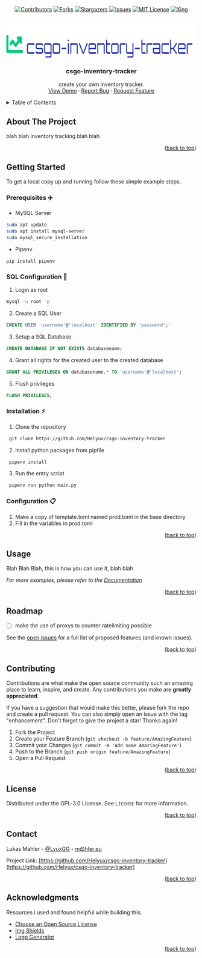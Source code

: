 <div id="top">
<!-- src: https://github.com/othneildrew/Best-README-Template -->
<!-- see: https://www.markdownguide.org/basic-syntax/#reference-style-links -->
</div>

<div id="shields" align="center">

<!-- PROJECT SHIELDS -->
[![Contributors][contributors-shield]][contributors-url]
[![Forks][forks-shield]][forks-url]
[![Stargazers][stars-shield]][stars-url]
[![Issues][issues-shield]][issues-url]
[![MIT License][license-shield]][license-url]
[![Xing][xing-shield]][xing-url]
</div>

<!-- PROJECT LOGO -->
<br />
<div align="center">
  <a href="https://github.com/Helyux/csgo-inventory-tracker">
    <img src="images/logo.png" alt="Logo" width="725" height="88">
  </a>

  <h3 align="center">csgo-inventory-tracker</h3>

  <p align="center">
    create your own inventory tracker.
    <br />
    <a href="https://github.com/Helyux/csgo-inventory-tracker">View Demo</a>
    ·
    <a href="https://github.com/Helyux/csgo-inventory-tracker/issues">Report Bug</a>
    ·
    <a href="https://github.com/Helyux/csgo-inventory-tracker/issues">Request Feature</a>
  </p>
</div>


<!-- TABLE OF CONTENTS -->
<details>
  <summary>Table of Contents</summary>
  <ol>
    <li>
      <a href="#about-the-project">About The Project</a>
    </li>
    <li>
      <a href="#getting-started">Getting Started</a>
      <ul>
        <li><a href="#prerequisites-airplane">Prerequisites :airplane:</a></li>
        <li><a href="#sql-configuration-wrench">SQL Configuration :wrench:</a></li>
        <li><a href="#installation-zap">Installation :zap:</a></li>
        <li><a href="#configuration--clipboard">Configuration :clipboard:</a></li>
      </ul>
    </li>
    <li><a href="#usage">Usage</a></li>
    <li><a href="#roadmap">Roadmap</a></li>
    <li><a href="#contributing">Contributing</a></li>
    <li><a href="#license">License</a></li>
    <li><a href="#contact">Contact</a></li>
    <li><a href="#acknowledgments">Acknowledgments</a></li>
  </ol>
</details>


<!-- ABOUT THE PROJECT -->
## About The Project

<!-- [![Product Name Screen Shot][product-screenshot]](https://example.com) -->

blah blah inventory tracking blah blah

<p align="right">(<a href="#top">back to top</a>)</p>


<!-- GETTING STARTED -->
## Getting Started

To get a local copy up and running follow these simple example steps.

### Prerequisites :airplane:

* MySQL Server
```sh
sudo apt update
sudo apt install mysql-server
sudo mysql_secure_installation
```
  
* Pipenv
```sh
pip install pipenv
```

### SQL Configuration :wrench:

1. Login as root
  ```sh
  mysql -u root -p
  ```

2. Create a SQL User
  ```SQL
  CREATE USER 'username'@'localhost' IDENTIFIED BY 'password';`
  ```

3. Setup a SQL Database
  ```SQL
  CREATE DATABASE IF NOT EXISTS databasename;
  ```

4. Grant all rights for the created user to the created database
  ```SQL
  GRANT ALL PRIVILEGES ON databasename.* TO 'username'@'localhost';
  ```

5. Flush privileges
  ```SQL
  FLUSH PRIVILEGES;
  ```

### Installation :zap:

1. Clone the repository
  ```sh
   git clone https://github.com/Helyux/csgo-inventory-tracker
  ```
2. Install python packages from pipfile
  ```sh
   pipenv install
  ```
3. Run the entry script
  ```sh
   pipenv run python main.py
  ```

### Configuration  :clipboard:
1. Make a copy of template.toml named prod.toml in the base directory
2. Fill in the variables in prod.toml

<p align="right">(<a href="#top">back to top</a>)</p>


<!-- USAGE EXAMPLES -->
## Usage

Blah Blah Blah, this is how you can use it, blah blah

_For more examples, please refer to the [Documentation](https://example.com)_

<p align="right">(<a href="#top">back to top</a>)</p>


<!-- ROADMAP -->
## Roadmap

- [ ] make the use of proxys to counter ratelimiting possible

See the [open issues](https://github.com/Helyux/csgo-inventory-tracker/issues) for a full list of proposed features (and known issues).

<p align="right">(<a href="#top">back to top</a>)</p>


<!-- CONTRIBUTING -->
## Contributing

Contributions are what make the open source community such an amazing place to learn, inspire, and create. Any contributions you make are **greatly appreciated**.

If you have a suggestion that would make this better, please fork the repo and create a pull request. You can also simply open an issue with the tag "enhancement".
Don't forget to give the project a star! Thanks again!

1. Fork the Project
2. Create your Feature Branch (`git checkout -b feature/AmazingFeature`)
3. Commit your Changes (`git commit -m 'Add some AmazingFeature'`)
4. Push to the Branch (`git push origin feature/AmazingFeature`)
5. Open a Pull Request

<p align="right">(<a href="#top">back to top</a>)</p>


<!-- LICENSE -->
## License

Distributed under the GPL-3.0 License. See `LICENSE` for more information.

<p align="right">(<a href="#top">back to top</a>)</p>


<!-- CONTACT -->
## Contact

Lukas Mahler - [@LyuxGG](https://twitter.com/LyuxGG) - [m@hler.eu](mailto:m@hler.eu)

Project Link: [https://github.com/Helyux/csgo-inventory-tracker](https://github.com/Helyux/csgo-inventory-tracker)

<p align="right">(<a href="#top">back to top</a>)</p>


<!-- ACKNOWLEDGMENTS -->
## Acknowledgments

Resources i used and found helpful while building this.

* [Choose an Open Source License](https://choosealicense.com)
* [Img Shields](https://shields.io)
* [Logo Generator](https://creecros.github.io/simple_logo_gen)

<p align="right">(<a href="#top">back to top</a>)</p>


<!-- MARKDOWN LINKS & IMAGES -->
<!-- https://www.markdownguide.org/basic-syntax/#reference-style-links -->
[contributors-shield]: https://img.shields.io/github/contributors/Helyux/csgo-inventory-tracker.svg?style=for-the-badge
[contributors-url]: https://github.com/Helyux/csgo-inventory-tracker/graphs/contributors
[forks-shield]: https://img.shields.io/github/forks/Helyux/csgo-inventory-tracker.svg?style=for-the-badge
[forks-url]: https://github.com/Helyux/csgo-inventory-tracker/network/members
[stars-shield]: https://img.shields.io/github/stars/Helyux/csgo-inventory-tracker.svg?style=for-the-badge
[stars-url]: https://github.com/Helyux/csgo-inventory-tracker/stargazers
[issues-shield]: https://img.shields.io/github/issues/Helyux/csgo-inventory-tracker.svg?style=for-the-badge
[issues-url]: https://github.com/Helyux/csgo-inventory-tracker/issues
[license-shield]: https://img.shields.io/github/license/Helyux/csgo-inventory-tracker.svg?style=for-the-badge
[license-url]: https://github.com/Helyux/csgo-inventory-tracker/blob/master/LICENSE
[xing-shield]: https://img.shields.io/static/v1?style=for-the-badge&message=Xing&color=006567&logo=Xing&logoColor=FFFFFF&label
[xing-url]: https://www.xing.com/profile/Lukas_Mahler10

